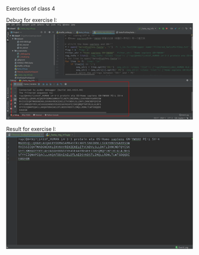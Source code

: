 Exercises of class 4

Debug for exercise I:
![image](https://github.com/fengyihuai/Learn_Python/raw/master/class4to5/screenshots_c4/I_debug.png)

Result for exercise I:
![image](https://github.com/fengyihuai/Learn_Python/raw/master/class4to5/screenshots_c4/I_result.png)
